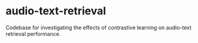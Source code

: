 # audio-text-retrieval
Codebase for investigating the effects of contrastive learning on audio-text retrieval performance.
